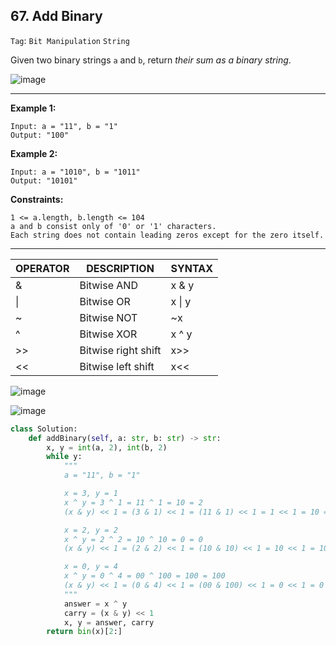## 67. Add Binary

```Tag```: ```Bit Manipulation``` ```String```

Given two binary strings ```a``` and ```b```, return _their sum as a binary string_.

![image](https://user-images.githubusercontent.com/35042430/209714137-db11a18b-d4dd-46c7-8d5a-d5bc7134a291.png)

---
 
__Example 1:__
```
Input: a = "11", b = "1"
Output: "100"
```

__Example 2:__
```
Input: a = "1010", b = "1011"
Output: "10101"
```

__Constraints:__
```
1 <= a.length, b.length <= 104
a and b consist only of '0' or '1' characters.
Each string does not contain leading zeros except for the zero itself.
```

---

|OPERATOR |	DESCRIPTION	| SYNTAX
|--       |--           |--
|&	 |Bitwise AND	       |x & y
|\|	 |Bitwise OR	        |x \| y
|~	 |Bitwise NOT	       |~x
|^	 |Bitwise XOR	       |x ^ y
|>>	|Bitwise right shift|x>>
|<<	|Bitwise left shift	|x<<

![image](https://leetcode.com/problems/add-binary/solutions/414426/Figures/67/xor4.png)

![image](https://leetcode.com/problems/add-binary/solutions/414426/Figures/67/carry2.png)

```Python
class Solution:
    def addBinary(self, a: str, b: str) -> str:
        x, y = int(a, 2), int(b, 2)
        while y:
            """
            a = "11", b = "1"

            x = 3, y = 1
            x ^ y = 3 ^ 1 = 11 ^ 1 = 10 = 2
            (x & y) << 1 = (3 & 1) << 1 = (11 & 1) << 1 = 1 << 1 = 10 = 2

            x = 2, y = 2
            x ^ y = 2 ^ 2 = 10 ^ 10 = 0 = 0
            (x & y) << 1 = (2 & 2) << 1 = (10 & 10) << 1 = 10 << 1 = 100 = 4

            x = 0, y = 4
            x ^ y = 0 ^ 4 = 00 ^ 100 = 100 = 100
            (x & y) << 1 = (0 & 4) << 1 = (00 & 100) << 1 = 0 << 1 = 0 = 0               
            """
            answer = x ^ y
            carry = (x & y) << 1
            x, y = answer, carry
        return bin(x)[2:]
```
